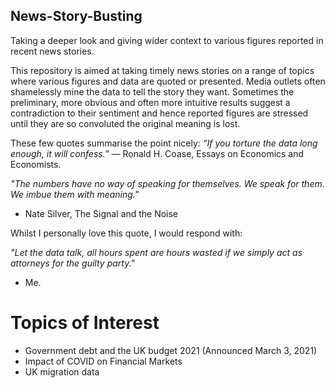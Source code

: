 ## News-Story-Busting
Taking a deeper look and giving wider context to various figures reported in recent news stories.

This repository is aimed at taking timely news stories on a range of topics where various figures and data are quoted or presented. Media outlets often shamelessly mine the data to tell the story they want. Sometimes the preliminary, more obvious and often more intuitive results suggest a contradiction to their sentiment and hence reported figures are stressed until they are so convoluted the original meaning is lost.

These few quotes summarise the point nicely:
*“If you torture the data long enough, it will confess.”*
― Ronald H. Coase, Essays on Economics and Economists.

*"The numbers have no way of speaking for themselves. We speak for them. We imbue them with meaning."*
- Nate Silver, The Signal and the Noise

Whilst I personally love this quote, I would respond with:

*"Let the data talk, all hours spent are hours wasted if we simply act as attorneys for the guilty party."*
- Me.

# Topics of Interest
- Government debt and the UK budget 2021 (Announced March 3, 2021)
- Impact of COVID on Financial Markets
- UK migration data
